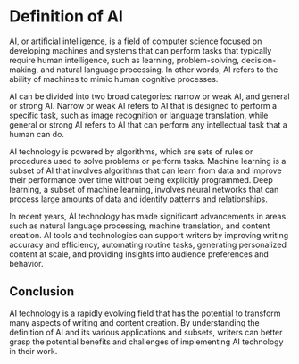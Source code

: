 Definition of AI
=========================================================

AI, or artificial intelligence, is a field of computer science focused on developing machines and systems that can perform tasks that typically require human intelligence, such as learning, problem-solving, decision-making, and natural language processing. In other words, AI refers to the ability of machines to mimic human cognitive processes.

AI can be divided into two broad categories: narrow or weak AI, and general or strong AI. Narrow or weak AI refers to AI that is designed to perform a specific task, such as image recognition or language translation, while general or strong AI refers to AI that can perform any intellectual task that a human can do.

AI technology is powered by algorithms, which are sets of rules or procedures used to solve problems or perform tasks. Machine learning is a subset of AI that involves algorithms that can learn from data and improve their performance over time without being explicitly programmed. Deep learning, a subset of machine learning, involves neural networks that can process large amounts of data and identify patterns and relationships.

In recent years, AI technology has made significant advancements in areas such as natural language processing, machine translation, and content creation. AI tools and technologies can support writers by improving writing accuracy and efficiency, automating routine tasks, generating personalized content at scale, and providing insights into audience preferences and behavior.

Conclusion
----------

AI technology is a rapidly evolving field that has the potential to transform many aspects of writing and content creation. By understanding the definition of AI and its various applications and subsets, writers can better grasp the potential benefits and challenges of implementing AI technology in their work.


